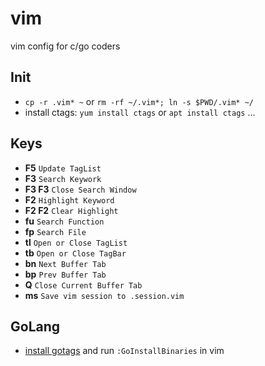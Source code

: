 # vim
vim config for c/go coders

## Init
* `cp -r .vim* ~` or `rm -rf ~/.vim*; ln -s $PWD/.vim* ~/`
* install ctags: `yum install ctags` or `apt install ctags` ...

## Keys
* **F5** `Update TagList`
* **F3** `Search Keywork`
* **F3 F3** `Close Search Window`
* **F2** `Highlight Keyword`
* **F2 F2** `Clear Highlight`
* **fu** `Search Function`
* **fp** `Search File`
* **tl** `Open or Close TagList`
* **tb** `Open or Close TagBar`
* **bn** `Next Buffer Tab`
* **bp** `Prev Buffer Tab`
* **Q** `Close Current Buffer Tab`
* **ms** `Save vim session to .session.vim`

## GoLang
* [install gotags](https://github.com/jstemmer/gotags.git) and run `:GoInstallBinaries` in vim
